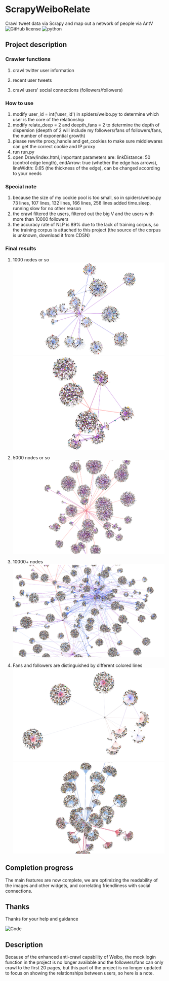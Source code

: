 # ScrapyWeiboRelate

Crawl tweet data via Scrapy and map out a network of people via AntV<br>
![GitHub license](https://badgen.net/github/license/HUANGZHIHAO1994/weibo-analysis-and-visualization?color=green)
![python](https://badgen.net/badge/python/%3E=3.6/8d6fe7)

## Project description

### Crawler functions
1. crawl twitter user information

2. recent user tweets

3. crawl users' social connections (followers/followers)

### How to use
1. modify user_id = int('user_id') in spiders/weibo.py to determine which user is the core of the relationship
2. modify relate_deep = 2 and deepth_fans = 2 to determine the depth of dispersion (deepth of 2 will include my followers/fans of followers/fans, the number of exponential growth)
3. please rewrite proxy_handle and get_cookies to make sure middlewares can get the correct cookie and IP proxy
4. run run.py
5. open Draw/index.html, important parameters are: linkDistance: 50 (control edge length), endArrow: true (whether the edge has arrows), lineWidth: 0.65 (the thickness of the edge), can be changed according to your needs

### Special note
1. because the size of my cookie pool is too small, so in spiders/weibo.py 73 lines, 107 lines, 132 lines, 166 lines, 258 lines added time.sleep, running slow for no other reason
2. the crawl filtered the users, filtered out the big V and the users with more than 10000 followers
3. the accuracy rate of NLP is 89% due to the lack of training corpus, so the training corpus is attached to this project (the source of the corpus is unknown, download it from CDSN)

### Final results
1. 1000 nodes or so
![800](https://github.com/RA1LGUN/ScrapyWeiboRelate/blob/master/Pic/%E5%BE%AE%E4%BF%A1%E5%9B%BE%E7%89%87_20210107115811.png)
![1000+](https://github.com/RA1LGUN/ScrapyWeiboRelate/blob/master/Pic/%E5%BE%AE%E4%BF%A1%E5%9B%BE%E7%89%87_20210107115809.png)

2. 5000 nodes or so
![4800](https://github.com/RA1LGUN/ScrapyWeiboRelate/blob/master/Pic/%E5%BE%AE%E4%BF%A1%E5%9B%BE%E7%89%87_20210107115802.png)

3. 10000+ nodes
![14000](https://github.com/RA1LGUN/ScrapyWeiboRelate/blob/master/Pic/%E5%BE%AE%E4%BF%A1%E5%9B%BE%E7%89%87_20210107115817.png)

4. Fans and followers are distinguished by different colored lines
![1000](https://github.com/RA1LGUN/ScrapyWeiboRelate/blob/master/Pic/muti_color.png)
![1000](https://github.com/RA1LGUN/ScrapyWeiboRelate/blob/master/Pic/5000color.png)


## Completion progress
The main features are now complete, we are optimizing the readability of the images and other widgets, and correlating friendliness with social connections.

## Thanks

Thanks for your help and guidance

<img src="http://qlogo1.store.qq.com/qzone/1845370492/1845370492/100?1570026854" title="Code">

## Description

Because of the enhanced anti-crawl capability of Weibo, the mock login function in the project is no longer available and the followers/fans can only crawl to the first 20 pages, but this part of the project is no longer updated to focus on showing the relationships between users, so here is a note.
